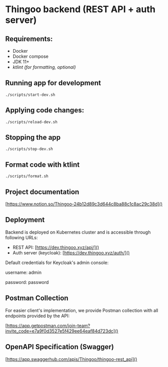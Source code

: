 # Thingoo backend (REST API + auth server)

## Requirements:
- Docker
- Docker compose
- JDK 11+
- *ktlint (for formatting, optional)*

## Running app for development
```shell
./scripts/start-dev.sh
```

## Applying code changes:
```shell
./scripts/reload-dev.sh
```

## Stopping the app
```shell
./scripts/stop-dev.sh
```

## Format code with ktlint
```shell
./scripts/format.sh
```

## Project documentation
[https://www.notion.so/Thingoo-24b12d89c3d644c8ba88c1c8ac29c38d]()

## Deployment
Backend is deployed on Kubernetes cluster and is accessible through following URLs:
- REST API: [https://dev.thingoo.xyz/api/]()
- Auth server (keycloak): [https://dev.thingoo.xyz/auth/]()

Default credentials for Keycloak's admin console:

username: admin

password: password

## Postman Collection
For easier client's implementation, we provide Postman collection with all endpoints provided by the API:

[https://app.getpostman.com/join-team?invite_code=e7a9f0d3527e5f429ee64eaf84d723dc]()

## OpenAPI Specification (Swagger)
[https://app.swaggerhub.com/apis/Thingoo/thingoo-rest_api]()